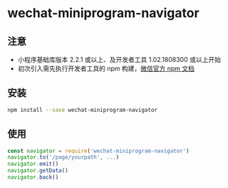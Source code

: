 # wechat-miniprogram-navigator

## 注意
* 小程序基础库版本 2.2.1 或以上、及开发者工具 1.02.1808300 或以上开始
* 初次引入需先执行开发者工具的 npm 构建，[微信官方 npm 文档](https://developers.weixin.qq.com/miniprogram/dev/devtools/npm.html)

## 安装
```bash
npm install --save wechat-miniprogram-navigator
```

## 使用
```javascript
const navigator = require('wechat-miniprogram-navigator')
navigator.to('/page/yourpath', ...)
navigator.emit()
navigator.getData()
navigator.back()
```
